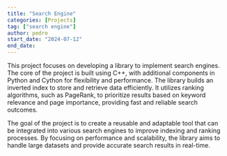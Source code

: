 ```yaml
---
title: "Search Engine"
categories: [Projects]
tag: ["search engine"]
author: pedro
start_date: "2024-07-12"
end_date:
---
```


This project focuses on developing a library to implement search engines. The core of the project is built using C++, with additional components in Python and Cython for flexibility and performance. The library builds an inverted index to store and retrieve data efficiently. It utilizes ranking algorithms, such as PageRank, to prioritize results based on keyword relevance and page importance, providing fast and reliable search outcomes.

The goal of the project is to create a reusable and adaptable tool that can be integrated into various search engines to improve indexing and ranking processes. By focusing on performance and scalability, the library aims to handle large datasets and provide accurate search results in real-time.

<!-- Using card github -->
<script src="https://tarptaeya.github.io/repo-card/repo-card.js"></script>
<div class="repo-card" data-repo="BianchTech/Search_Engine"></div>